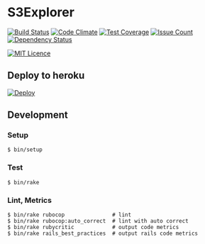 # S3Explorer

[![Build Status](https://travis-ci.org/hoshinotsuyoshi/s3_explorer.svg?branch=master)](https://travis-ci.org/hoshinotsuyoshi/s3_explorer)
[![Code Climate](https://codeclimate.com/github/hoshinotsuyoshi/s3_explorer/badges/gpa.svg)](https://codeclimate.com/github/hoshinotsuyoshi/s3_explorer)
[![Test Coverage](https://codeclimate.com/github/hoshinotsuyoshi/s3_explorer/badges/coverage.svg)](https://codeclimate.com/github/hoshinotsuyoshi/s3_explorer/coverage)
[![Issue Count](https://codeclimate.com/github/hoshinotsuyoshi/s3_explorer/badges/issue_count.svg)](https://codeclimate.com/github/hoshinotsuyoshi/s3_explorer)
[![Dependency Status](https://gemnasium.com/badges/github.com/hoshinotsuyoshi/s3_explorer.svg)](https://gemnasium.com/github.com/hoshinotsuyoshi/s3_explorer)

[![MIT Licence](https://badges.frapsoft.com/os/mit/mit.svg?v=103)](https://opensource.org/licenses/mit-license.php)

## Deploy to heroku

[![Deploy](https://www.herokucdn.com/deploy/button.png)](https://heroku.com/deploy?template=https://github.com/hoshinotsuyoshi/s3_explorer)

## Development

### Setup

```
$ bin/setup
```

### Test

```
$ bin/rake
```

### Lint, Metrics

```
$ bin/rake rubocop               # lint
$ bin/rake rubocop:auto_correct  # lint with auto correct
$ bin/rake rubycritic            # output code metrics
$ bin/rake rails_best_practices  # output rails code metrics
```
